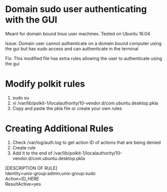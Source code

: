 # Domain sudo user authenticating with the GUI
Meant for domain bound linux user machines. Tested on Ubuntu 16.04  

Issue: Domain user cannot authenticate on a domain bound computer using the gui but has sudo access and can authenticate in the terminal

Fix: This modified file has extra rules allowing the user to authenticate using the gui

# Modify polkit rules
1. sudo su
2. vi  /var/lib/polkit-1/localauthority/10-vendor.d/com.ubuntu.desktop.pkla  
3. Copy and paste the pkla file or create your own rules

# Creating Additional Rules
1. Check /var/log/auth.log to get action ID of actions that are being denied
2. Create rule
3. Add it to the end of /var/lib/polkit-1/localauthority/10-vendor.d/com.ubuntu.desktop.pkla


[DESCRIPTION OF RULE]  
Identity=unix-group:admin;unix-group:sudo  
Action=ID_HERE  
ResultActive=yes  
